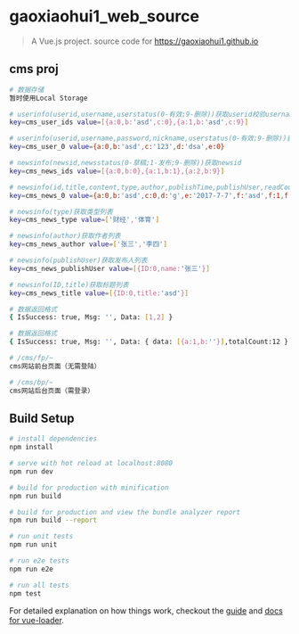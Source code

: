 # gaoxiaohui1_web_source

> A Vue.js project. source code for https://gaoxiaohui1.github.io

## cms proj

``` bash
# 数据存储
暂时使用Local Storage

# userinfo(userid,username,userstatus(0-有效;9-删除))获取userid校验username
key=cms_user_ids value=[{a:0,b:'asd',c:0},{a:1,b:'asd',c:9}]

# userinfo(userid,username,password,nickname,userstatus(0-有效;9-删除))获取用户信息
key=cms_user_0 value={a:0,b:'asd',c:'123',d:'dsa',e:0}

# newsinfo(newsid,newsstatus(0-草稿;1-发布;9-删除))获取newsid
key=cms_news_ids value=[{a:0,b:0},{a:1,b:1},{a:2,b:9}]

# newsinfo(id,title,content,type,author,publishTime,publishUser,readCount,publishUserID,inserttime,updateTime)
key=cms_news_0 value={a:0,b:'asd',c:0,d:'g',e:'2017-7-7',f:'asd',f:1,f:0,f:'2017-7-7',f:'2017-7-7'}

# newsinfo(type)获取类型列表
key=cms_news_type value=['财经','体育']

# newsinfo(author)获取作者列表
key=cms_news_author value=['张三','李四']

# newsinfo(publishUser)获取发布人列表
key=cms_news_publishUser value=[{ID:0,name:'张三'}]

# newsinfo(ID,title)获取标题列表
key=cms_news_title value=[{ID:0,title:'asd'}]

# 数据返回格式
{ IsSuccess: true, Msg: '', Data: [1,2] }

# 数据返回格式
{ IsSuccess: true, Msg: '', Data: { data: [{a:1,b:''}],totalCount:12 } }

# /cms/fp/~
cms网站前台页面（无需登陆）

# /cms/bp/~
cms网站后台页面（需登录）

```

## Build Setup

``` bash
# install dependencies
npm install

# serve with hot reload at localhost:8080
npm run dev

# build for production with minification
npm run build

# build for production and view the bundle analyzer report
npm run build --report

# run unit tests
npm run unit

# run e2e tests
npm run e2e

# run all tests
npm test
```

For detailed explanation on how things work, checkout the [guide](http://vuejs-templates.github.io/webpack/) and [docs for vue-loader](http://vuejs.github.io/vue-loader).
